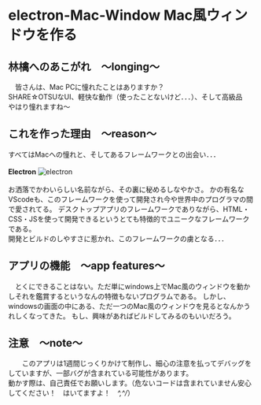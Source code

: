 # electron-Mac-Window  Mac風ウィンドウを作る

## 林檎へのあこがれ　～longing～
　皆さんは、Mac PCに憧れたことはありますか？<br>
SHARE☆OTSUなUI、軽快な動作（使ったことないけど．．．）、そして高級品<br>
やはり憧れますね～

## これを作った理由　～reason～
 すべてはMacへの憧れと、そしてあるフレームワークとの出会い．．．<br><br>
 **Electron**
 ![electron](https://user-images.githubusercontent.com/82521012/128598728-744277d2-6247-4f2d-94a2-42c63c00d548.png)
<br><br>
 お洒落でかわいらしい名前ながら、その裏に秘めるしなやかさ。
 かの有名なVScodeも、このフレームワークを使って開発され今や世界中のプログラマの間で愛されてる。
 デスクトップアプリのフレームワークでありながら、HTML・CSS・JSを使って開発できるというとても特徴的でユニークなフレームワークである。<br>
 開発とビルドのしやすさに惹かれ、このフレームワークの虜となる．．．
 
## アプリの機能　～app features～
 　とくにできることはない。ただ単にwindows上でMac風のウィンドウを動かしそれを鑑賞するというなんの特徴もないプログラムである。
 しかし、windowsの画面の中にある、ただ一つのMac風のウィンドウを見るとなんかうれしくなってきた。
 もし、興味があればビルドしてみるのもいいだろう。
 
## 注意　～note～
　　このアプリは1週間じっくりかけて制作し、細心の注意を払ってデバッグをしていますが、一部バグが含まれている可能性があります。<br>
  動かす際は、自己責任でお願いします。（危ないコードは含まれていません安心してください！　はいてますよ！　_\^,^/_）
